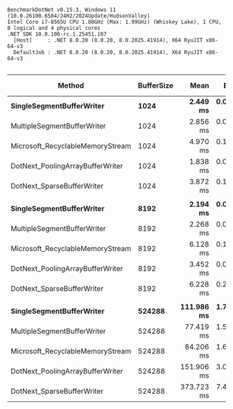 ```

BenchmarkDotNet v0.15.3, Windows 11 (10.0.26100.6584/24H2/2024Update/HudsonValley)
Intel Core i7-8565U CPU 1.80GHz (Max: 1.99GHz) (Whiskey Lake), 1 CPU, 8 logical and 4 physical cores
.NET SDK 10.0.100-rc.1.25451.107
  [Host]     : .NET 8.0.20 (8.0.20, 8.0.2025.41914), X64 RyuJIT x86-64-v3
  DefaultJob : .NET 8.0.20 (8.0.20, 8.0.2025.41914), X64 RyuJIT x86-64-v3


```
| Method                           | BufferSize | Mean       | Error     | StdDev     | Ratio | RatioSD | Gen0       | Gen1      | Allocated    | Alloc Ratio |
|--------------------------------- |----------- |-----------:|----------:|-----------:|------:|--------:|-----------:|----------:|-------------:|------------:|
| **SingleSegmentBufferWriter**        | **1024**       |   **2.449 ms** | **0.0488 ms** |  **0.1352 ms** |  **0.86** |    **0.05** |   **191.4063** |         **-** |    **783.26 KB** |        **0.44** |
| MultipleSegmentBufferWriter      | 1024       |   2.856 ms | 0.0442 ms |  0.0413 ms |  1.00 |    0.02 |   437.5000 |         - |   1798.88 KB |        1.00 |
| Microsoft_RecyclableMemoryStream | 1024       |   4.970 ms | 0.1046 ms |  0.2985 ms |  1.74 |    0.11 |   671.8750 |         - |   2736.38 KB |        1.52 |
| DotNext_PoolingArrayBufferWriter | 1024       |   1.838 ms | 0.0354 ms |  0.0421 ms |  0.64 |    0.02 |   445.3125 |         - |      1799 KB |        1.00 |
| DotNext_SparseBufferWriter       | 1024       |   3.872 ms | 0.1036 ms |  0.2973 ms |  1.36 |    0.11 |   535.1563 |         - |   2189.51 KB |        1.22 |
|                                  |            |            |           |            |       |         |            |           |              |             |
| **SingleSegmentBufferWriter**        | **8192**       |   **2.194 ms** | **0.0406 ms** |  **0.0678 ms** |  **0.97** |    **0.03** |   **191.4063** |         **-** |    **783.26 KB** |        **0.44** |
| MultipleSegmentBufferWriter      | 8192       |   2.268 ms | 0.0164 ms |  0.0153 ms |  1.00 |    0.01 |   441.4063 |         - |   1798.88 KB |        1.00 |
| Microsoft_RecyclableMemoryStream | 8192       |   6.128 ms | 0.1218 ms |  0.3077 ms |  2.70 |    0.14 |   671.8750 |         - |   2736.39 KB |        1.52 |
| DotNext_PoolingArrayBufferWriter | 8192       |   3.452 ms | 0.0751 ms |  0.2190 ms |  1.52 |    0.10 |   445.3125 |         - |   1798.99 KB |        1.00 |
| DotNext_SparseBufferWriter       | 8192       |   6.228 ms | 0.2484 ms |  0.7323 ms |  2.75 |    0.32 |   742.1875 |         - |    3048.9 KB |        1.69 |
|                                  |            |            |           |            |       |         |            |           |              |             |
| **SingleSegmentBufferWriter**        | **524288**     | **111.986 ms** | **1.7881 ms** |  **1.5851 ms** |  **1.45** |    **0.05** |   **200.0000** |         **-** |   **1564.57 KB** |        **0.53** |
| MultipleSegmentBufferWriter      | 524288     |  77.419 ms | 1.5312 ms |  2.4286 ms |  1.00 |    0.04 |   714.2857 |         - |    2970.8 KB |        1.00 |
| Microsoft_RecyclableMemoryStream | 524288     |  84.206 ms | 1.6736 ms |  2.5558 ms |  1.09 |    0.05 |  1000.0000 |         - |   4689.59 KB |        1.58 |
| DotNext_PoolingArrayBufferWriter | 524288     | 151.906 ms | 3.0318 ms |  8.6988 ms |  1.96 |    0.13 |   250.0000 |         - |   1799.06 KB |        0.61 |
| DotNext_SparseBufferWriter       | 524288     | 373.723 ms | 7.4237 ms | 20.5712 ms |  4.83 |    0.30 | 24000.0000 | 1000.0000 | 116548.84 KB |       39.23 |
